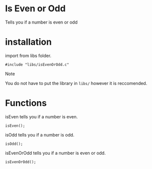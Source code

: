 # Is Even or Odd
Tells you if a number is even or odd

# installation

import from libs folder.

```
#include "libs/isEvenOrOdd.c"
```
> [!NOTE]
> You do not have to put the library in `libs/` however it is reccomended.

# Functions

isEven tells you if a number is even.

```
isEven();
```

isOdd tells you if a number is odd.

```
isOdd();
```

isEvenOrOdd tells you if a number is even or odd.

```
isEvenOrOdd();
```